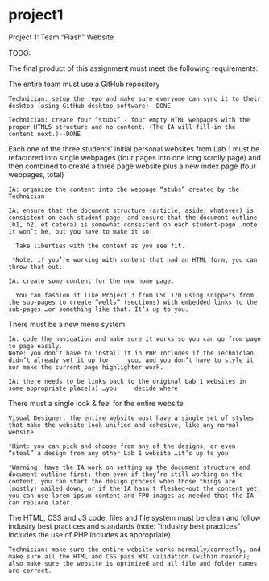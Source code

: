 # project1
Project 1: Team “Flash” Website

TODO:

The final product of this assignment must meet the following requirements:

  The entire team must use a GitHub repository
    
    Technician: setup the repo and make sure everyone can sync it to their desktop (using GitHub desktop software)--DONE
    
    Technician: create four “stubs” - four empty HTML webpages with the proper HTML5 structure and no content. (The IA will fill-in the content next.)--DONE

  Each one of the three students’ initial personal websites from Lab 1 must be refactored into single webpages (four pages into one long scrolly page) and then combined to create   a three page website plus a new index page (four webpages, total)
    
    IA: organize the content into the webpage “stubs” created by the Technician
    
    IA: ensure that the document structure (article, aside, whatever) is consistent on each student-page; and ensure that the document outline (h1, h2, et cetera) is somewhat consistent on each student-page …note: it won’t be, but you have to make it so!
      
      Take liberties with the content as you see fit.
     
     *Note: if you’re working with content that had an HTML form, you can throw that out.
    
    IA: create some content for the new home page.
  
      You can fashion it like Project 3 from CSC 170 using snippets from the sub-pages to create “wells” (sections) with embedded links to the sub-pages …or something like that. It’s up to you.
  
  There must be a new menu system

    IA: code the navigation and make sure it works so you can go from page to page easily.
    Note: you don’t have to install it in PHP Includes if the Technician didn’t already set it up for     you, and you don’t have to style it nor make the current page highlighter work.
  
    IA: there needs to be links back to the original Lab 1 websites in some appropriate place(s) …you     decide where
    
  There must a single look & feel for the entire website
  
    Visual Designer: the entire website must have a single set of styles that make the website look unified and cohesive, like any normal website
  
    *Hint: you can pick and choose from any of the designs, or even “steal” a design from any other Lab 1 website …it’s up to you
  
    *Warning: have the IA work on setting up the document structure and document outline first; then even if they’re still working on the content, you can start the design process when those things are (mostly) nailed down, or if the IA hasn’t fleshed-out the content yet, you can use lorem ipsum content and FPO-images as needed that the IA can replace later.

The HTML, CSS and JS code, files and file system must be clean and follow industry best practices and standards (note: “industry best practices” includes the use of PHP          Includes as appropriate)

    Technician: make sure the entire website works normally/correctly, and make sure all the HTML and CSS pass W3C validation (within reason); also make sure the website is optimized and all file and folder names are correct.
